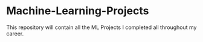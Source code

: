 # Machine-Learning-Projects
This repository will contain all the ML Projects I completed all throughout my career.
